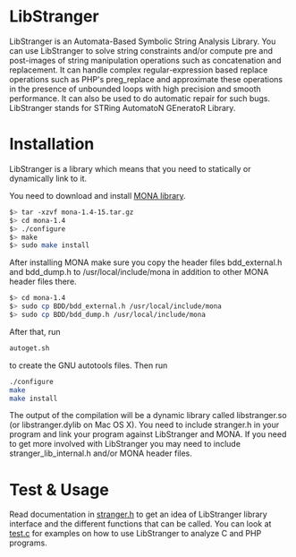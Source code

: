 LibStranger
========
LibStranger is an Automata-Based Symbolic String Analysis Library. You can use LibStranger 
to solve string constraints and/or compute pre and post-images of string manipulation 
operations such as concatenation and replacement. It can handle complex regular-expression 
based replace operations such as PHP's preg_replace and approximate these operations in 
the presence of unbounded loops with high precision and smooth performance. It can also be
used to do automatic repair for such bugs. LibStranger stands for STRing AutomatoN GEneratoR 
Library.

Installation
============
LibStranger is a library which means that you need to statically or dynamically link to it.

You need to download and install [MONA library](http://www.brics.dk/mona/index.html). 

```bash
$> tar -xzvf mona-1.4-15.tar.gz
$> cd mona-1.4
$> ./configure
$> make
$> sudo make install
```

After installing MONA make sure you copy the header files bdd\_external.h and bdd\_dump.h to 
/usr/local/include/mona in addition to other MONA header files there.

```bash
$> cd mona-1.4
$> sudo cp BDD/bdd_external.h /usr/local/include/mona
$> sudo cp BDD/bdd_dump.h /usr/local/include/mona
```

After that, run 
```bash
autoget.sh 
```
to create the GNU autotools files.
Then run
```bash
./configure
make
make install
```
The output of the compilation will be a dynamic library called libstranger.so (or libstranger.dylib on Mac OS X). You need to include stranger.h in your program and link your program against LibStranger and MONA. If you need to get more involved with LibStranger you may need to include stranger\_lib\_internal.h and/or MONA header files.

Test & Usage
============
Read documentation in [stranger.h](stranger.h) to get an idea of LibStranger library interface and the different functions that can be called. You can look at [test.c](test.c) for examples on how to use LibStranger to analyze C and PHP programs.
